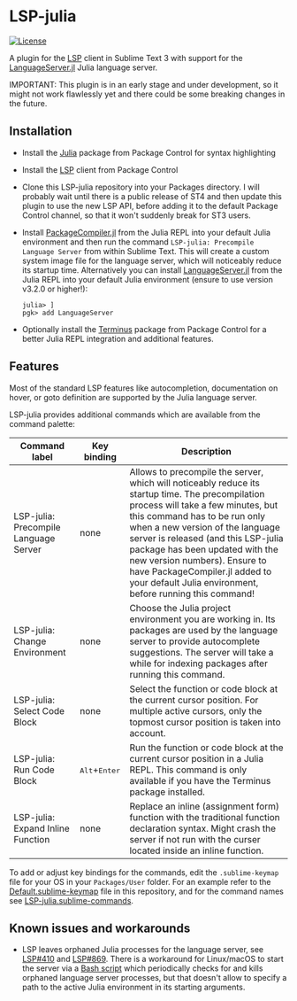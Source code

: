 # LSP-julia

[![License](https://img.shields.io/github/license/jwortmann/LSP-julia)](https://github.com/jwortmann/LSP-julia/blob/master/LICENSE)

A plugin for the [LSP](https://packagecontrol.io/packages/LSP) client in Sublime Text 3 with support for the [LanguageServer.jl](https://github.com/julia-vscode/LanguageServer.jl) Julia language server.

IMPORTANT: This plugin is in an early stage and under development, so it might not work flawlessly yet and there could be some breaking changes in the future.

## Installation

* Install the [Julia](https://packagecontrol.io/packages/Julia) package from Package Control for syntax highlighting
* Install the [LSP](https://packagecontrol.io/packages/LSP) client from Package Control
* Clone this LSP-julia repository into your Packages directory.
  I will probably wait until there is a public release of ST4 and then update this plugin to use the new LSP API, before adding it to the default Package Control channel, so that it won't suddenly break for ST3 users.
* Install [PackageCompiler.jl](https://github.com/JuliaLang/PackageCompiler.jl) from the Julia REPL into your default Julia environment and then run the command `LSP-julia: Precompile Language Server` from within Sublime Text.
  This will create a custom system image file for the language server, which will noticeably reduce its startup time.
  Alternatively you can install [LanguageServer.jl](https://github.com/julia-vscode/LanguageServer.jl) from the Julia REPL into your default Julia environment (ensure to use version v3.2.0 or higher!):

    ```
    julia> ]
    pgk> add LanguageServer
    ```

* Optionally install the [Terminus](https://packagecontrol.io/packages/Terminus) package from Package Control for a better Julia REPL integration and additional features.

## Features

Most of the standard LSP features like autocompletion, documentation on hover, or goto definition are supported by the Julia language server.

LSP-julia provides additional commands which are available from the command palette:

| Command label | Key binding | Description |
| ------------- | ----------- | ----------- |
| LSP-julia: Precompile Language Server | none | Allows to precompile the server, which will noticeably reduce its startup time. The precompilation process will take a few minutes, but this command has to be run only when a new version of the language server is released (and this LSP-julia package has been updated with the new version numbers). Ensure to have PackageCompiler.jl added to your default Julia environment, before running this command! |
| LSP-julia: Change Environment | none | Choose the Julia project environment you are working in. Its packages are used by the language server to provide autocomplete suggestions. The server will take a while for indexing packages after running this command. |
| LSP-julia: Select Code Block | none | Select the function or code block at the current cursor position. For multiple active cursors, only the topmost cursor position is taken into account. |
| LSP-julia: Run Code Block | <kbd>Alt</kbd>+<kbd>Enter</kbd> | Run the function or code block at the current cursor position in a Julia REPL. This command is only available if you have the Terminus package installed. |
| LSP-julia: Expand Inline Function | none | Replace an inline (assignment form) function with the traditional function declaration syntax. Might crash the server if not run with the curser located inside an inline function. |

To add or adjust key bindings for the commands, edit the `.sublime-keymap` file for your OS in your `Packages/User` folder.
For an example refer to the [Default.sublime-keymap](Default.sublime-keymap) file in this repository, and for the command names see [LSP-julia.sublime-commands](LSP-julia.sublime-commands).

## Known issues and workarounds

* LSP leaves orphaned Julia processes for the language server, see [LSP#410](https://github.com/sublimelsp/LSP/issues/410) and [LSP#869](https://github.com/sublimelsp/LSP/issues/869).
  There is a workaround for Linux/macOS to start the server via a [Bash script](https://github.com/julia-vscode/LanguageServer.jl/blob/master/contrib/languageserver.sh) which periodically checks for and kills orphaned language server processes, but that doesn't allow to specify a path to the active Julia environment in its starting arguments.
